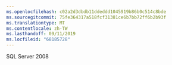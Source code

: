 ```yaml
---
ms.openlocfilehash: c02a2d3dbdb11ddeddd1045919b86b0c514c8bde
ms.sourcegitcommit: 75fe364317a518fcf31381ce6b7bb72ff6b2b93f
ms.translationtype: MT
ms.contentlocale: zh-TW
ms.lasthandoff: 09/11/2019
ms.locfileid: "68185728"
---
```

SQL Server 2008
